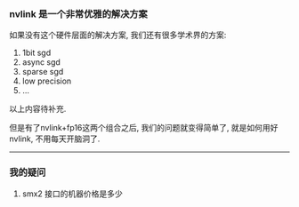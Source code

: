 ### nvlink 是一个非常优雅的解决方案
如果没有这个硬件层面的解决方案, 我们还有很多学术界的方案:
1. 1bit sgd
2. async sgd
3. sparse sgd
4. low precision 
5. ...

以上内容待补充.

但是有了nvlink+fp16这两个组合之后, 我们的问题就变得简单了, 就是如何用好 nvlink, 不用每天开脑洞了.

---

### 我的疑问
1. smx2 接口的机器价格是多少

